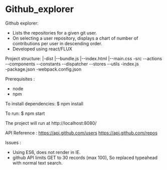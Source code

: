 # Github_explorer
Github explorer:
- Lists the repositories for a given git user.
- On selecting a user repository, displays a chart of number of contributions per user in descending order.
- Developed using react/FLUX

Project structure:
|-dist
|--bundle.js
|--index.html
|--main.css
-src
--actions
--components
--constants
--dispatcher
--stores
--utils
-index.js  
-package.json
-webpack.config.json

Prerequisites : 
- node 
- npm

To install dependencies:
$ npm install

To run:
$ npm start

The project will run at http://localhost:8080/

API Reference :
https://api.github.com/users
https://api.github.com/repos

Issues :
- Using ES6, does not render in IE.
- github API limits GET to 30 records (max 100), So replaced typeahead with normal text search.

